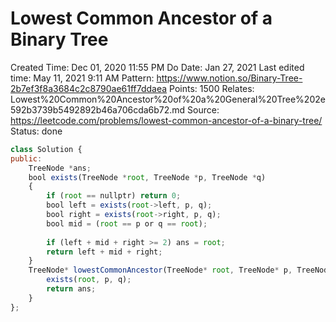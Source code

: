 # Lowest Common Ancestor of a Binary Tree

Created Time: Dec 01, 2020 11:55 PM
Do Date: Jan 27, 2021
Last edited time: May 11, 2021 9:11 AM
Pattern: https://www.notion.so/Binary-Tree-2b7ef3f8a3684c2c8790ae61ff7ddaea
Points: 1500
Relates: Lowest%20Common%20Ancestor%20of%20a%20General%20Tree%202e592b3739b5492892b46a706cda6b72.md
Source: https://leetcode.com/problems/lowest-common-ancestor-of-a-binary-tree/
Status: done

```jsx
class Solution {
public:
    TreeNode *ans; 
    bool exists(TreeNode *root, TreeNode *p, TreeNode *q)
    {
        if (root == nullptr) return 0; 
        bool left = exists(root->left, p, q); 
        bool right = exists(root->right, p, q);
        bool mid = (root == p or q == root);
        
        if (left + mid + right >= 2) ans = root; 
        return left + mid + right;
    }
    TreeNode* lowestCommonAncestor(TreeNode* root, TreeNode* p, TreeNode* q) {
        exists(root, p, q); 
        return ans; 
    }
};
```